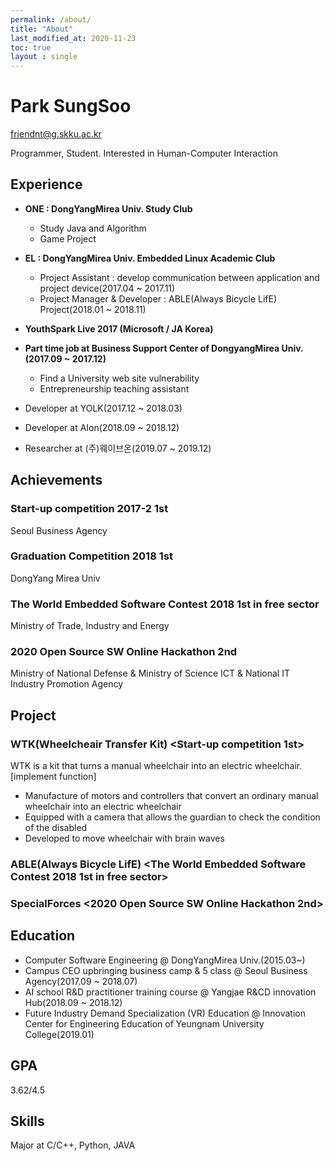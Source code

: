 ```yaml
---
permalink: /about/
title: "About"
last_modified_at: 2020-11-23
toc: true
layout : single
---
```

# Park SungSoo
friendnt@g.skku.ac.kr

Programmer, Student. Interested in Human-Computer Interaction

## Experience
- **ONE : DongYangMirea Univ. Study Club**
  - Study Java and Algorithm
  - Game Project

- **EL : DongYangMirea Univ. Embedded Linux Academic Club**
  - Project Assistant : develop communication between application and project device(2017.04 ~ 2017.11)
  - Project Manager & Developer : ABLE(Always Bicycle LifE) Project(2018.01 ~ 2018.11)

- **YouthSpark Live 2017 (Microsoft / JA Korea)**

- **Part time job at Business Support Center of DongyangMirea Univ.(2017.09 ~ 2017.12)**
  - Find a University web site vulnerability
  - Entrepreneurship teaching assistant

- Developer at YOLK(2017.12 ~ 2018.03)

- Developer at AIon(2018.09 ~ 2018.12)

- Researcher at (주)웨이브온(2019.07 ~ 2019.12)

## Achievements
### Start-up competition 2017-2 1st
Seoul Business Agency

### Graduation Competition 2018 1st
DongYang Mirea Univ

### The World Embedded Software Contest 2018 1st in free sector
Ministry of Trade, Industry and Energy

### 2020 Open Source SW Online Hackathon 2nd
Ministry of National Defense & Ministry of Science ICT & National IT Industry Promotion Agency

## Project
### WTK(Wheelcheair Transfer Kit) <Start-up competition 1st>
WTK is a kit that turns a manual wheelchair into an electric wheelchair.
[implement function]
- Manufacture of motors and controllers that convert an ordinary manual wheelchair into an electric wheelchair
- Equipped with a camera that allows the guardian to check the condition of the disabled
- Developed to move wheelchair with brain waves

### ABLE(Always Bicycle LifE) <The World Embedded Software Contest 2018 1st in free sector>
### SpecialForces <2020 Open Source SW Online Hackathon 2nd>

## Education
- Computer Software Engineering @ DongYangMirea Univ.(2015.03~)
- Campus CEO upbringing business camp & 5 class @ Seoul Business Agency(2017.09 ~ 2018.07)
- AI school R&D practitioner training course @ Yangjae R&CD innovation Hub(2018.09 ~ 2018.12)
- Future Industry Demand Specialization (VR) Education @ Innovation Center for Engineering Education of Yeungnam University College(2019.01)

## GPA
3.62/4.5

## Skills
Major at C/C++, Python, JAVA
